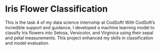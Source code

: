 # Iris Flower Classification

This is the task 4 of my data science internship at CodSoft! With CodSoft’s incredible support and guidance, I developed a machine learning model to classify Iris flowers into Setosa, Versicolor, and Virginica using their sepal and petal measurements. This project enhanced my skills in classification and model evaluation.


